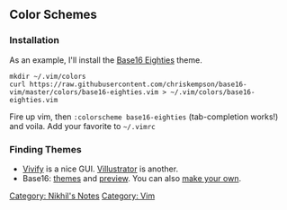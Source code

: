 Color Schemes
-------------

### Installation

As an example, I'll install the [Base16
Eighties](http://chriskempson.github.io/base16/#eighties) theme.

    mkdir ~/.vim/colors
    curl https://raw.githubusercontent.com/chriskempson/base16-vim/master/colors/base16-eighties.vim > ~/.vim/colors/base16-eighties.vim

Fire up vim, then `:colorscheme base16-eighties` (tab-completion works!)
and voila. Add your favorite to `~/.vimrc`

### Finding Themes

-   [Vivify](http://bytefluent.com/vivify/) is a nice GUI.
    [Villustrator](http://www.villustrator.com/) is another.
-   Base16: [themes](https://github.com/chriskempson/base16-vim) and
    [preview](http://chriskempson.github.io/base16). You can also [make
    your own](https://github.com/chriskempson/base16-builder).

[Category: Nikhil's Notes](Category:_Nikhil's_Notes "wikilink")
[Category: Vim](Category:_Vim "wikilink")
